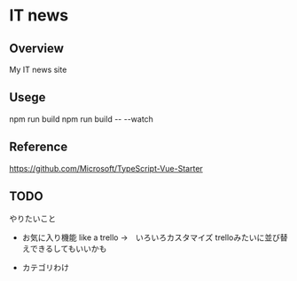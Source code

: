 # IT news

## Overview
My IT news site

## Usege
npm run build
npm run build -- --watch

## Reference
https://github.com/Microsoft/TypeScript-Vue-Starter

## TODO
やりたいこと

- お気に入り機能 like a trello
->　いろいろカスタマイズ trelloみたいに並び替えできるしてもいいかも

- カテゴリわけ

